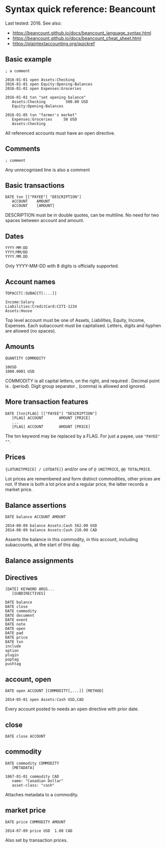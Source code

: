 <link href="quickref.css" rel="stylesheet">

# Syntax quick reference: Beancount

Last tested: 2016.
See also:
- https://beancount.github.io/docs/beancount_language_syntax.html
- https://beancount.github.io/docs/beancount_cheat_sheet.html
- https://plaintextaccounting.org/quickref

## Basic example

    ; a comment

    2016-01-01 open Assets:Checking
    2016-01-01 open Equity:Opening-Balances
    2016-01-01 open Expenses:Groceries

    2016-01-01 txn "set opening balance"
       Assets:Checking         500.00 USD
       Equity:Opening-Balances

    2016-01-05 txn "farmer's market"
       Expenses:Groceries     50 USD
       Assets:Checking

All referenced accounts must have an open directive.

## Comments

    ; comment

Any unrecognised line is also a comment

## Basic transactions

    DATE txn [["PAYEE"] "DESCRIPTION"]
       ACCOUNT    AMOUNT
       ACCOUNT    [AMOUNT]

DESCRIPTION must be in double quotes, can be multiline.
No need for two spaces between account and amount.

## Dates

    YYYY-MM-DD
    YYYY/MM/DD
    YYYY.MM.DD

Only YYYY-MM-DD with 8 digits is officially supported.

## Account names

    TOPACCT[:SUBACCT[:...]]

    Income:Salary
    Liabilities:CreditCard:CITI-1234
    Assets:House

Top level account must be one of Assets, Liabilities, Equity, Income, Expenses.
Each subaccount must be capitalised.
Letters, digits and hyphen are allowed (no spaces).

## Amounts

    QUANTITY COMMODITY

    10USD
    1000.0001 USD

COMMODITY is all capital letters, on the right, and required .
Decimal point is . (period).
Digit group separator , (comma) is allowed and ignored.

## More transaction features

    DATE [txn|FLAG] [["PAYEE"] "DESCRIPTION"]
       [FLAG] ACCOUNT       AMOUNT [PRICE]
       ...
       [FLAG] ACCOUNT       AMOUNT [PRICE]

The txn keyword may be replaced by a FLAG.
For just a payee, use `"PAYEE" ""`.

## Prices

`{LOTUNITPRICE[ / LOTDATE]}`
and/or one of
`@ UNITPRICE`,
`@@ TOTALPRICE`.

Lot prices are remembered and form distinct commodities, other prices are not.
If there is both a lot price and a regular price, the latter records a market price.

## Balance assertions

    DATE balance ACCOUNT AMOUNT

    2014-08-09 balance Assets:Cash 562.00 USD
    2014-08-09 balance Assets:Cash 210.00 CAD

Asserts the balance in this commodity,
in this account, including subaccounts,
at the start of this day.

## Balance assignments

## Directives

    [DATE] KEYWORD ARGS...
       [SUBDIRECTIVES]

    DATE balance
    DATE close
    DATE commodity
    DATE document
    DATE event
    DATE note
    DATE open
    DATE pad
    DATE price
    DATE txn
    include
    option
    plugin
    poptag
    pushtag

## account, open

    DATE open ACCOUNT [COMMODITY[,...]] [METHOD]

    2014-05-01 open Assets:Cash USD,CAD

Every account posted to needs an open directive with prior date.

## close

    DATE close ACCOUNT

## commodity

    DATE commodity COMMODITY
       [METADATA]

    1867-01-01 commodity CAD
       name: "Canadian Dollar"
       asset-class: "cash"

Attaches metadata to a commodity.

## market price

    DATE price COMMODITY AMOUNT

    2014-07-09 price USD  1.08 CAD

Also set by transaction prices.
